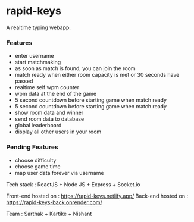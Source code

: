 # rapid-keys

A realtime typing webapp.

### Features
- enter username
- start matchmaking
- as soon as match is found, you can join the room
- match ready when either room capacity is met or 30 seconds have passed
- realtime self wpm counter
- wpm data at the end of the game
- 5 second countdown before starting game when match ready
- 5 second countdown before starting game when match ready
- show room data and winner
- send room data to database
- global leaderboard
- display all other users in your room


### Pending Features
- choose difficulty
- choose game time
- map user data forever via username



Tech stack : ReactJS + Node JS + Express + Socket.io

Front-end hosted on : https://rapid-keys.netlify.app/ 
Back-end hosted on : https://rapid-keys-back.onrender.com/

Team : Sarthak + Kartike + Nishant
